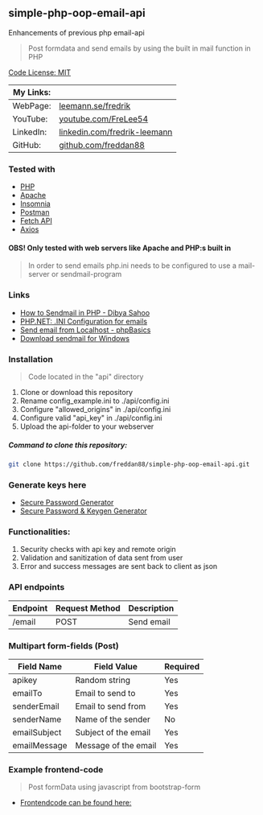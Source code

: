 [//]: # "updated: 2022-01-01"

## simple-php-oop-email-api

Enhancements of previous php email-api

> Post formdata and send emails by using the built in mail function in PHP

[Code License: MIT](https://choosealicense.com/licenses/mit/)

| My Links: |                                                                                      |
| --------- | ------------------------------------------------------------------------------------ |
| WebPage:  | [leemann.se/fredrik](http://www.leemann.se/fredrik)                                  |
| YouTube:  | [youtube.com/FreLee54](https://www.youtube.com/user/FreLee54)                        |
| LinkedIn: | [linkedin.com/fredrik-leemann](https://se.linkedin.com/in/fredrik-leemann-821b19110) |
| GitHub:   | [github.com/freddan88](https://github.com/freddan88)                                 |

### Tested with

- [PHP](https://www.php.net)
- [Apache](https://www.apache.org)
- [Insomnia](https://insomnia.rest)
- [Postman](https://www.postman.com)
- [Fetch API](https://developer.mozilla.org/en-US/docs/Web/API/Fetch_API)
- [Axios](https://www.npmjs.com/package/axios)

#### OBS! Only tested with web servers like Apache and PHP:s built in

> In order to send emails php.ini needs to be configured to use a mail-server or sendmail-program

### Links

- [How to Sendmail in PHP - Dibya Sahoo](https://pepipost.com/tutorials/sendmail-in-php-complete-guide)
- [PHP.NET: .INI Configuration for emails](https://www.php.net/manual/en/mail.configuration.php)
- [Send email from Localhost - phpBasics](https://www.youtube.com/watch?v=4_NP_WYFmIM&list=LLr-xGBx3NL3VGbdjDL4BuNw&index=2&t=0s)
- [Download sendmail for Windows](https://www.glob.com.au/sendmail)

### Installation

> Code located in the "api" directory

1. Clone or download this repository
2. Rename config_example.ini to ./api/config.ini
3. Configure "allowed_origins" in ./api/config.ini
4. Configure valid "api_key" in ./api/config.ini
5. Upload the api-folder to your webserver

##### Command to clone this repository:

```bash
git clone https://github.com/freddan88/simple-php-oop-email-api.git
```

### Generate keys here

- [Secure Password Generator](https://passwordsgenerator.net)
- [Secure Password & Keygen Generator](https://randomkeygen.com)

### Functionalities:

1. Security checks with api key and remote origin
2. Validation and sanitization of data sent from user
3. Error and success messages are sent back to client as json

### API endpoints

| Endpoint | Request Method | Description |
| -------- | -------------- | ----------- |
| /email   | POST           | Send email  |

### Multipart form-fields (Post)

| Field Name   | Field Value          | Required |
| ------------ | -------------------- | -------- |
| apikey       | Random string        | Yes      |
| emailTo      | Email to send to     | Yes      |
| senderEmail  | Email to send from   | Yes      |
| senderName   | Name of the sender   | No       |
| emailSubject | Subject of the email | Yes      |
| emailMessage | Message of the email | Yes      |

### Example frontend-code

> Post formData using javascript from bootstrap-form

- [Frontendcode can be found here:](https://github.com/freddan88/simple-php-oop-email-api/tree/main/client)
